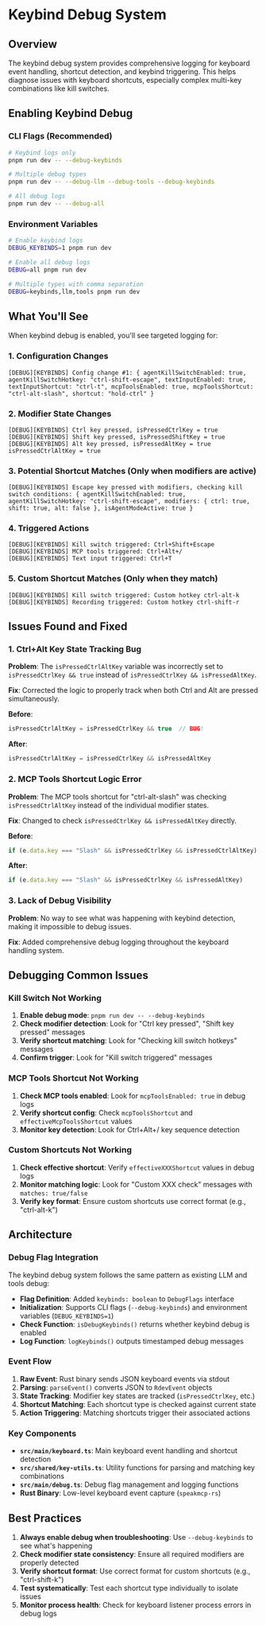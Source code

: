 # Keybind Debug System

## Overview

The keybind debug system provides comprehensive logging for keyboard event handling, shortcut detection, and keybind triggering. This helps diagnose issues with keyboard shortcuts, especially complex multi-key combinations like kill switches.

## Enabling Keybind Debug

### CLI Flags (Recommended)

```bash
# Keybind logs only
pnpm run dev -- --debug-keybinds

# Multiple debug types
pnpm run dev -- --debug-llm --debug-tools --debug-keybinds

# All debug logs
pnpm run dev -- --debug-all
```

### Environment Variables

```bash
# Enable keybind logs
DEBUG_KEYBINDS=1 pnpm run dev

# Enable all debug logs
DEBUG=all pnpm run dev

# Multiple types with comma separation
DEBUG=keybinds,llm,tools pnpm run dev
```

## What You'll See

When keybind debug is enabled, you'll see targeted logging for:

### 1. Configuration Changes
```
[DEBUG][KEYBINDS] Config change #1: { agentKillSwitchEnabled: true, agentKillSwitchHotkey: "ctrl-shift-escape", textInputEnabled: true, textInputShortcut: "ctrl-t", mcpToolsEnabled: true, mcpToolsShortcut: "ctrl-alt-slash", shortcut: "hold-ctrl" }
```

### 2. Modifier State Changes
```
[DEBUG][KEYBINDS] Ctrl key pressed, isPressedCtrlKey = true
[DEBUG][KEYBINDS] Shift key pressed, isPressedShiftKey = true
[DEBUG][KEYBINDS] Alt key pressed, isPressedAltKey = true isPressedCtrlAltKey = true
```

### 3. Potential Shortcut Matches (Only when modifiers are active)
```
[DEBUG][KEYBINDS] Escape key pressed with modifiers, checking kill switch conditions: { agentKillSwitchEnabled: true, agentKillSwitchHotkey: "ctrl-shift-escape", modifiers: { ctrl: true, shift: true, alt: false }, isAgentModeActive: true }
```

### 4. Triggered Actions
```
[DEBUG][KEYBINDS] Kill switch triggered: Ctrl+Shift+Escape
[DEBUG][KEYBINDS] MCP tools triggered: Ctrl+Alt+/
[DEBUG][KEYBINDS] Text input triggered: Ctrl+T
```

### 5. Custom Shortcut Matches (Only when they match)
```
[DEBUG][KEYBINDS] Kill switch triggered: Custom hotkey ctrl-alt-k
[DEBUG][KEYBINDS] Recording triggered: Custom hotkey ctrl-shift-r
```

## Issues Found and Fixed

### 1. Ctrl+Alt Key State Tracking Bug

**Problem**: The `isPressedCtrlAltKey` variable was incorrectly set to `isPressedCtrlKey && true` instead of `isPressedCtrlKey && isPressedAltKey`.

**Fix**: Corrected the logic to properly track when both Ctrl and Alt are pressed simultaneously.

**Before**:
```typescript
isPressedCtrlAltKey = isPressedCtrlKey && true  // BUG!
```

**After**:
```typescript
isPressedCtrlAltKey = isPressedCtrlKey && isPressedAltKey
```

### 2. MCP Tools Shortcut Logic Error

**Problem**: The MCP tools shortcut for "ctrl-alt-slash" was checking `isPressedCtrlAltKey` instead of the individual modifier states.

**Fix**: Changed to check `isPressedCtrlKey && isPressedAltKey` directly.

**Before**:
```typescript
if (e.data.key === "Slash" && isPressedCtrlKey && isPressedCtrlAltKey)
```

**After**:
```typescript
if (e.data.key === "Slash" && isPressedCtrlKey && isPressedAltKey)
```

### 3. Lack of Debug Visibility

**Problem**: No way to see what was happening with keybind detection, making it impossible to debug issues.

**Fix**: Added comprehensive debug logging throughout the keyboard handling system.

## Debugging Common Issues

### Kill Switch Not Working

1. **Enable debug mode**: `pnpm run dev -- --debug-keybinds`
2. **Check modifier detection**: Look for "Ctrl key pressed", "Shift key pressed" messages
3. **Verify shortcut matching**: Look for "Checking kill switch hotkeys" messages
4. **Confirm trigger**: Look for "Kill switch triggered" messages

### MCP Tools Shortcut Not Working

1. **Check MCP tools enabled**: Look for `mcpToolsEnabled: true` in debug logs
2. **Verify shortcut config**: Check `mcpToolsShortcut` and `effectiveMcpToolsShortcut` values
3. **Monitor key detection**: Look for Ctrl+Alt+/ key sequence detection

### Custom Shortcuts Not Working

1. **Check effective shortcut**: Verify `effectiveXXXShortcut` values in debug logs
2. **Monitor matching logic**: Look for "Custom XXX check" messages with `matches: true/false`
3. **Verify key format**: Ensure custom shortcuts use correct format (e.g., "ctrl-alt-k")

## Architecture

### Debug Flag Integration

The keybind debug system follows the same pattern as existing LLM and tools debug:

- **Flag Definition**: Added `keybinds: boolean` to `DebugFlags` interface
- **Initialization**: Supports CLI flags (`--debug-keybinds`) and environment variables (`DEBUG_KEYBINDS=1`)
- **Check Function**: `isDebugKeybinds()` returns whether keybind debug is enabled
- **Log Function**: `logKeybinds()` outputs timestamped debug messages

### Event Flow

1. **Raw Event**: Rust binary sends JSON keyboard events via stdout
2. **Parsing**: `parseEvent()` converts JSON to `RdevEvent` objects
3. **State Tracking**: Modifier key states are tracked (`isPressedCtrlKey`, etc.)
4. **Shortcut Matching**: Each shortcut type is checked against current state
5. **Action Triggering**: Matching shortcuts trigger their associated actions

### Key Components

- **`src/main/keyboard.ts`**: Main keyboard event handling and shortcut detection
- **`src/shared/key-utils.ts`**: Utility functions for parsing and matching key combinations
- **`src/main/debug.ts`**: Debug flag management and logging functions
- **Rust Binary**: Low-level keyboard event capture (`speakmcp-rs`)

## Best Practices

1. **Always enable debug when troubleshooting**: Use `--debug-keybinds` to see what's happening
2. **Check modifier state consistency**: Ensure all required modifiers are properly detected
3. **Verify shortcut format**: Use correct format for custom shortcuts (e.g., "ctrl-shift-k")
4. **Test systematically**: Test each shortcut type individually to isolate issues
5. **Monitor process health**: Check for keyboard listener process errors in debug logs
